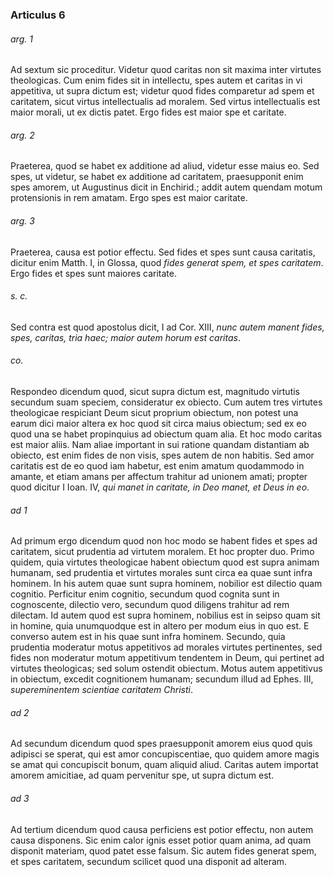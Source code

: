### Articulus 6

###### arg. 1
Ad sextum sic proceditur. Videtur quod caritas non sit maxima inter virtutes theologicas. Cum enim fides sit in intellectu, spes autem et caritas in vi appetitiva, ut supra dictum est; videtur quod fides comparetur ad spem et caritatem, sicut virtus intellectualis ad moralem. Sed virtus intellectualis est maior morali, ut ex dictis patet. Ergo fides est maior spe et caritate.

###### arg. 2
Praeterea, quod se habet ex additione ad aliud, videtur esse maius eo. Sed spes, ut videtur, se habet ex additione ad caritatem, praesupponit enim spes amorem, ut Augustinus dicit in Enchirid.; addit autem quendam motum protensionis in rem amatam. Ergo spes est maior caritate.

###### arg. 3
Praeterea, causa est potior effectu. Sed fides et spes sunt causa caritatis, dicitur enim Matth. I, in Glossa, quod *fides generat spem, et spes caritatem*. Ergo fides et spes sunt maiores caritate.

###### s. c.
Sed contra est quod apostolus dicit, I ad Cor. XIII, *nunc autem manent fides, spes, caritas, tria haec; maior autem horum est caritas*.

###### co.
Respondeo dicendum quod, sicut supra dictum est, magnitudo virtutis secundum suam speciem, consideratur ex obiecto. Cum autem tres virtutes theologicae respiciant Deum sicut proprium obiectum, non potest una earum dici maior altera ex hoc quod sit circa maius obiectum; sed ex eo quod una se habet propinquius ad obiectum quam alia. Et hoc modo caritas est maior aliis. Nam aliae important in sui ratione quandam distantiam ab obiecto, est enim fides de non visis, spes autem de non habitis. Sed amor caritatis est de eo quod iam habetur, est enim amatum quodammodo in amante, et etiam amans per affectum trahitur ad unionem amati; propter quod dicitur I Ioan. IV, *qui manet in caritate, in Deo manet, et Deus in eo*.

###### ad 1
Ad primum ergo dicendum quod non hoc modo se habent fides et spes ad caritatem, sicut prudentia ad virtutem moralem. Et hoc propter duo. Primo quidem, quia virtutes theologicae habent obiectum quod est supra animam humanam, sed prudentia et virtutes morales sunt circa ea quae sunt infra hominem. In his autem quae sunt supra hominem, nobilior est dilectio quam cognitio. Perficitur enim cognitio, secundum quod cognita sunt in cognoscente, dilectio vero, secundum quod diligens trahitur ad rem dilectam. Id autem quod est supra hominem, nobilius est in seipso quam sit in homine, quia unumquodque est in altero per modum eius in quo est. E converso autem est in his quae sunt infra hominem. Secundo, quia prudentia moderatur motus appetitivos ad morales virtutes pertinentes, sed fides non moderatur motum appetitivum tendentem in Deum, qui pertinet ad virtutes theologicas; sed solum ostendit obiectum. Motus autem appetitivus in obiectum, excedit cognitionem humanam; secundum illud ad Ephes. III, *supereminentem scientiae caritatem Christi*.

###### ad 2
Ad secundum dicendum quod spes praesupponit amorem eius quod quis adipisci se sperat, qui est amor concupiscentiae, quo quidem amore magis se amat qui concupiscit bonum, quam aliquid aliud. Caritas autem importat amorem amicitiae, ad quam pervenitur spe, ut supra dictum est.

###### ad 3
Ad tertium dicendum quod causa perficiens est potior effectu, non autem causa disponens. Sic enim calor ignis esset potior quam anima, ad quam disponit materiam, quod patet esse falsum. Sic autem fides generat spem, et spes caritatem, secundum scilicet quod una disponit ad alteram.

